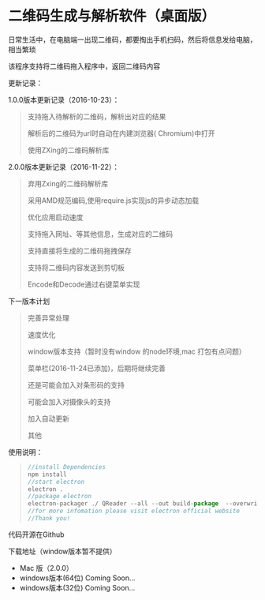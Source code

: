 
# 二维码生成与解析软件（桌面版）

日常生活中，在电脑端一出现二维码，都要掏出手机扫码，然后将信息发给电脑，相当繁琐


该程序支持将二维码拖入程序中，返回二维码内容

更新记录：

1.0.0版本更新记录（2016-10-23）：

> 支持拖入待解析的二维码，解析出对应的结果
>
> 解析后的二维码为url时自动在内建浏览器( Chromium)中打开
>
> 使用ZXing的二维码解析库


2.0.0版本更新记录（2016-11-22）：

> 弃用Zxing的二维码解析库
>
> 采用AMD规范编码,使用require.js实现js的异步动态加载
>
> 优化应用启动速度
>
> 支持拖入网址、等其他信息，生成对应的二维码
>
> 支持直接将生成的二维码拖拽保存
>
> 支持将二维码内容发送到剪切板
>
> Encode和Decode通过右键菜单实现
>


下一版本计划

> 完善异常处理
>
> 速度优化
>
> window版本支持（暂时没有window 的node环境,mac 打包有点问题）
>
> 菜单栏(2016-11-24已添加)，后期将继续完善
>
> 还是可能会加入对条形码的支持
>
> 可能会加入对摄像头的支持
>
> 加入自动更新
>
> 其他
>
> 
>

使用说明：

> ```javascript
> //install Dependencies
> npm install 
> //start electron
> electron .
> //package electron 
> electron-packager ./ QReader --all --out build-package  --overwrite --icon=./app/image/icon/app.icns"
> //for more infomation please visit electron official website 
> //Thank you!
> ```

代码开源在Github

下载地址（window版本暂不提供）

- Mac 版（2.0.0） 
- windows版本(64位)   Coming Soon...
- windows版本(32位)   Coming Soon...  




